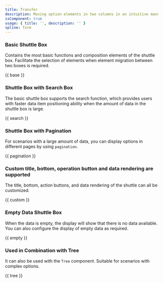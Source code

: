 ```yaml
---
title: Transfer
description: Moving option elements in two columns in an intuitive manner is a data container for single or batch movement of options to complete the selection. The left column is Source and the right is Destination.
isComponent: true
usage: { title: '', description: '' }
spline: form
---
```


### Basic Shuttle Box

Contains the most basic functions and composition elements of the shuttle box. Facilitate the selection of elements when element migration between two boxes is required.

{{ base }}

### Shuttle Box with Search Box

The basic shuttle box supports the search function, which provides users with faster data item positioning ability when the amount of data in the shuttle box is large.

{{ search }}

### Shuttle Box with Pagination

For scenarios with a large amount of data, you can display options in different pages by using `pagination`.

{{ pagination }}

### Custom title, bottom, operation button and data rendering are supported

The title, bottom, action buttons, and data rendering of the shuttle can all be customized.

{{ custom }}

### Empty Data Shuttle Box

When the data is empty, the display will show that there is no data available. You can also configure the display of empty data as required.

{{ empty }}

### Used in Combination with Tree

It can also be used with the `Tree` component. Suitable for scenarios with complex options.

{{ tree }}
